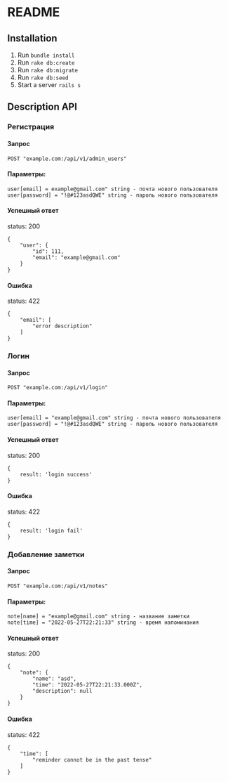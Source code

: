 # README

## Installation
1. Run `bundle install`
2. Run `rake db:create`
3. Run `rake db:migrate`
4. Run `rake db:seed`
5. Start a server `rails s`


## Description API 

### Регистрация

#### Запрос
```
POST "example.com:/api/v1/admin_users"
```

#### Параметры:
```
user[email] = example@gmail.com" string - почта нового пользователя
user[password] = "!@#123asdQWE" string - пароль нового пользователя
```

#### Успешный ответ
status: 200
```
{
    "user": {
        "id": 111,
        "email": "example@gmail.com"
    }
}
```
#### Ошибка
status: 422
```
{
    "email": [
        "error description"
    ]
}
```

### Логин

#### Запрос
```
POST "example.com:/api/v1/login"
```

#### Параметры:
```
user[email] = "example@gmail.com" string - почта нового пользователя
user[password] = "!@#123asdQWE" string - пароль нового пользователя
```

#### Успешный ответ
status: 200
```
{
	result: 'login success'
}
```

#### Ошибка
status: 422
```
{
	result: 'login fail'
}
```

### Добавление заметки

#### Запрос
```
POST "example.com:/api/v1/notes"
```

#### Параметры:
```
note[name] = "example@gmail.com" string - название заметки
note[time] = "2022-05-27T22:21:33" string - время напоминания
```

#### Успешный ответ
status: 200
```
{
    "note": {
        "name": "asd",
        "time": "2022-05-27T22:21:33.000Z",
        "description": null
    }
}
```

#### Ошибка
status: 422
```
{
    "time": [
        "reminder cannot be in the past tense"
    ]
}
```

